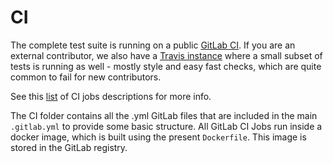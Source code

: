 # CI

The complete test suite is running on a public [GitLab CI](https://gitlab.com/satoshilabs/trezor/trezor-firmware). If you are an external contributor, we also have a [Travis instance](https://travis-ci.org/trezor/trezor-firmware) where a small subset of tests is running as well - mostly style and easy fast checks, which are quite common to fail for new contributors.

See this [list](jobs.md) of CI jobs descriptions for more info. 

The CI folder contains all the .yml GitLab files that are included in the main `.gitlab.yml` to provide some basic structure. All GitLab CI Jobs run inside a docker image, which is built using the present `Dockerfile`. This image is stored in the GitLab registry.
